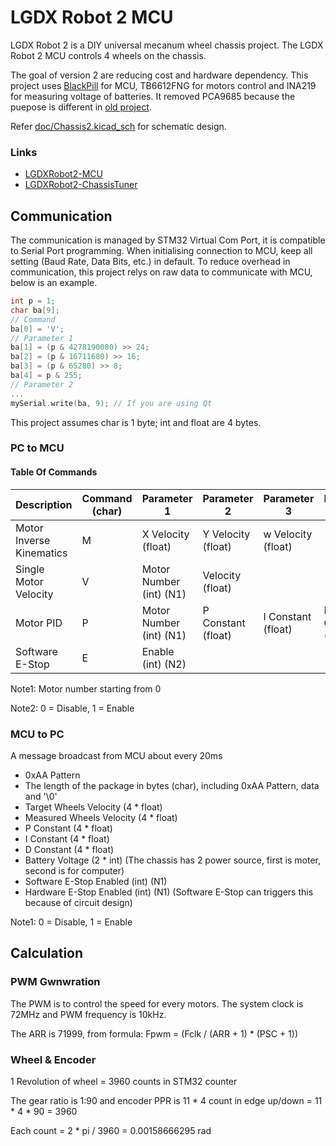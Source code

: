 # LGDX Robot 2 MCU

LGDX Robot 2 is a DIY universal mecanum wheel chassis project. The LGDX Robot 2 MCU controls 4 wheels on the chassis.

The goal of version 2 are reducing cost and hardware dependency. This project uses [BlackPill](https://github.com/WeActStudio/WeActStudio.MiniSTM32F4x1) for MCU, TB6612FNG for motors control and INA219 for measuring voltage of batteries. It removed PCA9685 because the puepose is different in [old project](https://gitlab.com/yukaitung/LGDXRobot-MCU).

Refer [doc/Chassis2.kicad_sch](doc/Chassis2.kicad_sch) for schematic design.

### Links

*   [LGDXRobot2-MCU](https://gitlab.com/yukaitung/lgdxrobot2-mcu)
*   [LGDXRobot2-ChassisTuner](https://gitlab.com/yukaitung/lgdxrobot2-chassistuner)

## Communication

The communication is managed by STM32 Virtual Com Port, it is compatible to Serial Port programming. When initialising connection to MCU, keep all setting (Baud Rate, Data Bits, etc.) in default. To reduce overhead in communication, this project relys on raw data to communicate with MCU, below is an example. 

``` C++
int p = 1;
char ba[9];
// Command
ba[0] = 'V';
// Parameter 1
ba[1] = (p & 4278190080) >> 24;
ba[2] = (p & 16711680) >> 16;
ba[3] = (p & 65280) >> 8;
ba[4] = p & 255;
// Parameter 2
...
mySerial.write(ba, 9); // If you are using Qt
```

This project assumes char is 1 byte; int and float are 4 bytes.

### PC to MCU

#### Table Of Commands

| Description              | Command (char) | Parameter 1             | Parameter 2        | Parameter 3        | Parameter 4        |
|--------------------------|----------------|-------------------------|--------------------|--------------------|--------------------|
| Motor Inverse Kinematics | M              | X Velocity (float)      | Y Velocity (float) | w Velocity (float) |                    |
| Single Motor Velocity    | V              | Motor Number (int) (N1) | Velocity (float)   |                    |                    |
| Motor PID                | P              | Motor Number (int) (N1) | P Constant (float) | I Constant (float) | D Constant (float) |
| Software E-Stop          | E              | Enable (int) (N2)       |                    |                    |                    |

Note1: Motor number starting from 0

Note2: 0 = Disable, 1 = Enable

### MCU to PC

A message broadcast from MCU about every 20ms

* 0xAA Pattern
* The length of the package in bytes (char), including 0xAA Pattern, data and '\0'
* Target Wheels Velocity (4 * float)
* Measured Wheels Velocity (4 * float)
* P Constant (4 * float)
* I Constant (4 * float)
* D Constant (4 * float)
* Battery Voltage (2 * int) (The chassis has 2 power source, first is moter, second is for computer)
* Software E-Stop Enabled (int) (N1)
* Hardware E-Stop Enabled (int) (N1) (Software E-Stop can triggers this because of circuit design)

Note1: 0 = Disable, 1 = Enable

## Calculation

### PWM Gwnwration

The PWM is to control the speed for every motors. The system clock is 72MHz and PWM frequency is 10kHz. 

The ARR is 71999, from formula: Fpwm = (Fclk / (ARR + 1) * (PSC + 1))

### Wheel & Encoder

1 Revolution of wheel = 3960 counts in STM32 counter

The gear ratio is 1:90 and encoder PPR is 11 * 4 count in edge up/down = 11 * 4 * 90 = 3960

Each count = 2 * pi / 3960 = 0.00158666295 rad
